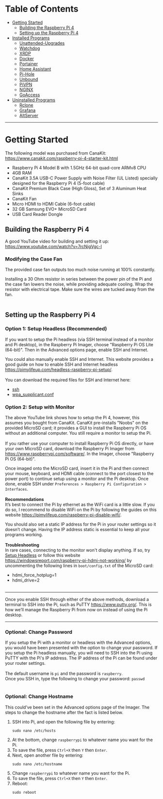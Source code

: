 # Table of Contents

- [Getting Started](#Getting-Started)
  - [Building the Raspberry Pi 4](#Building-the-Raspberry-Pi-4)
  - [Setting up the Raspberry Pi 4](#Setting-up-the-Raspberry-Pi-4)
- [Installed Programs](/Raspberry%20Pi%204/Installed%20Programs/)
  - [Unattended-Upgrades](/Raspberry%20Pi%204/Installed%20Programs/01%20-%20Unattended-Upgrades.md)
  - [Watchdog](/Raspberry%20Pi%204/Installed%20Programs/02%20-%20Watchdog.md)
  - [XRDP](/Raspberry%20Pi%204/Installed%20Programs/03%20-%20XRDP.md)
  - [Docker](/Raspberry%20Pi%204/Installed%20Programs/04%20-%20Docker.md)
  - [Portainer](/Raspberry%20Pi%204/Installed%20Programs/05%20-%20Portainer.md)
  - [Home Assistant](/Raspberry%20Pi%204/Installed%20Programs/06%20-%20Home%20Assistant.md)
  - [Pi-Hole](/Raspberry%20Pi%204/Installed%20Programs/07%20-%20Pi-Hole.md)
  - [Unbound](/Raspberry%20Pi%204/Installed%20Programs/08%20-%20Unbound.md)
  - [PiVPN](/Raspberry%20Pi%204/Installed%20Programs/09%20-%20PiVPN.md)
  - [NGINX](/Raspberry%20Pi%204/Installed%20Programs/10%20-%20NGINX.md)
  - [GoAccess](/Raspberry%20Pi%204/Installed%20Programs/11%20-%20GoAccess.md)
- [Uninstalled Programs](/Raspberry%20Pi%204/Uninstalled%20Programs/)
  - [Rclone](/Raspberry%20Pi%204/Uninstalled%20Programs/01%20-%20Rclone.md)
  - [Grafana](/Raspberry%20Pi%204/Uninstalled%20Programs/02%20-%20Grafana.md)
  - [AltServer](/Raspberry%20Pi%204/Uninstalled%20Programs/03%20-%20AltServer.md)

---

# Getting Started

The following model was purchased from CanaKit: https://www.canakit.com/raspberry-pi-4-starter-kit.html

- Raspberry Pi 4 Model B with 1.5GHz 64-bit quad-core ARMv8 CPU
- 4GB RAM
- CanaKit 3.5A USB-C Power Supply with Noise Filter (UL Listed) specially designed for the Raspberry Pi 4 (5-foot cable)
- CanaKit Premium Black Case (High Gloss), Set of 3 Aluminum Heat Sinks
- CanaKit Fan
- Micro HDMI to HDMI Cable (6-foot cable)
- 32 GB Samsung EVO+ MicroSD Card
- USB Card Reader Dongle

## Building the Raspberry Pi 4

A good YouTube video for building and setting it up: https://www.youtube.com/watch?v=7rcNjgVgc-I <br>

### Modifying the Case Fan

The provided case fan outputs too much noise running at 100% constantly. <br>

Installing a 30 Ohm resistor in series between the power pin of the Pi and the case fan lowers the noise, while providing adequate cooling. Wrap the resistor with electrical tape. Make sure the wires are tucked away from the fan.
<br><br>

## Setting up the Raspberry Pi 4

### Option 1: Setup Headless (Recommended)

If you want to setup the Pi headless (via SSH terminal instead of a monitor and Pi desktop), in the Raspberry Pi Imager, choose "Raspberry Pi OS Lite (64-bit)". Then in the Advanced options page, enable SSH and Internet.

You could also manually enable SSH and Internet. This website provides a good guide on how to enable SSH and Internet headless https://pimylifeup.com/headless-raspberry-pi-setup/. <br><br>
You can download the required files for SSH and Internet here:

- [ssh](https://github.com/justinknguyen/PiGuide/blob/349dbb43f6d59b7d5426713397d484182c751744/ssh) <br>
- [wpa_supplicant.conf](https://github.com/justinknguyen/PiGuide/blob/349dbb43f6d59b7d5426713397d484182c751744/wpa_supplicant.conf)

### Option 2: Setup with Monitor

The above YouTube link shows how to setup the Pi 4, however, this assumes you bought from CanaKit. CanaKit pre-installs "Noobs" on the provided MicroSD card; it provides a GUI to install the Raspberry Pi OS without an additional computer. You still require a monitor to setup the Pi. <br><br>
If you rather use your computer to install Raspberry Pi OS directly, or have your own MicroSD card, download the Raspberry Pi Imager from https://www.raspberrypi.com/software/. In the Imager, choose "Raspberry Pi OS (64-bit)". <br>

Once imaged onto the MicroSD card, insert it in the Pi and then connect your mouse, keyboard, and HDMI cable (connect to the port closest to the power port) to continue setup using a monitor and the Pi desktop. Once done, enable SSH under `Preferences > Raspberry Pi Configuration > Interfaces`. <br><br>
**Recommendations**<br>
It’s best to connect the Pi by ethernet as the WiFi card is a little slow. If you do so, I recommend to disable WiFi on the Pi by following the guides on this website https://pimylifeup.com/raspberry-pi-disable-wifi/.

You should also set a static IP address for the Pi in your router settings so it doesn’t change. Having the IP address static is essential to keep all your programs working. <br><br>
**Troubleshooting** <br>
In rare cases, connecting to the monitor won't display anything. If so, try [Setup Headless](#Setup-Headless) or follow this website https://windowsreport.com/raspberry-pi-hdmi-not-working/ by uncommenting the following lines in `boot/config.txt` of the MicroSD card:

- hdmi_force_hotplug=1
- hdmi_drive=2
<br><br>
<!-- -->

---

Once you enable SSH through either of the above methods, download a terminal to SSH into the Pi, such as PuTTY https://www.putty.org/. This is how we’ll manage the Raspberry Pi from now on instead of using the Pi desktop.

---

### Optional: Change Password

If you setup the Pi with a monitor or headless with the Advanced options, you would have been presented with the option to change your password. If you setup the Pi headless manually, you will need to SSH into the Pi using PuTTY with the Pi's IP address. The IP address of the Pi can be found under your router settings. <br><br>
The default username is `pi` and the password is `raspberry`. <br>
Once you SSH in, type the following to change your password:
`passwd`
<br><br>

### Optional: Change Hostname

This could’ve been set in the Advanced options page of the Imager. The steps to change the hostname after the fact is listed below.

1. SSH into Pi, and open the following file by entering:
   ```
   sudo nano /etc/hosts
   ```
2. At the bottom, change `raspberrypi` to whatever name you want for the Pi.
3. To save the file, press `Ctrl+X` then `Y` then `Enter`.
4. Next, open another file by entering:
   ```
   sudo nano /etc/hostname
   ```
5. Change `raspberrypi` to whatever name you want for the Pi.
6. To save the file, press `Ctrl+X` then `Y` then `Enter`.
7. Reboot:
   ```
   sudo reboot
   ```
